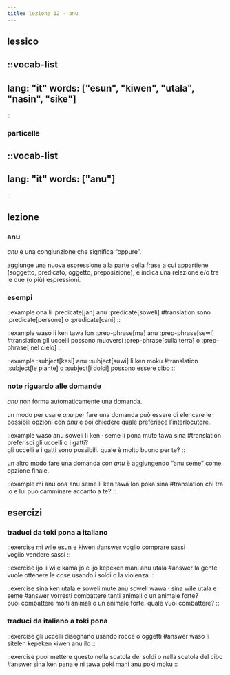 ```yaml
---
title: lezione 12 - anu
---
```

## lessico
::vocab-list
---
lang: "it"
words: ["esun", "kiwen", "utala", "nasin", "sike"]
---
::

### particelle
::vocab-list
---
lang: "it"
words: ["anu"]
---
::

## lezione
### anu
*anu* è una congiunzione che significa “oppure”.

aggiunge una nuova espressione alla parte della frase a cui appartiene (soggetto, predicato, oggetto, preposizione), e indica una relazione e/o tra le due (o più) espressioni.


### esempi
::example
ona li :predicate[jan] anu :predicate[soweli]
#translation
sono :predicate[persone] o :predicate[cani]
::

::example
waso li ken tawa lon :prep-phrase[ma] anu :prep-phrase[sewi]
#translation
gli uccelli possono muoversi :prep-phrase[sulla terra] o :prep-phrase[ nel cielo]
::

::example
:subject[kasi] anu :subject[suwi] li ken moku
#translation
:subject[le piante] o :subject[i dolci] possono essere cibo
::

### note riguardo alle domande
*anu* non forma automaticamente una domanda.

un modo per usare *anu* per fare una domanda può essere di elencare le possibili opzioni con *anu* e poi chiedere quale preferisce l’interlocutore. 

::example
waso anu soweli li ken · seme li pona mute tawa sina
#translation
preferisci gli uccelli o i gatti? \
gli uccelli e i gatti sono possibili. quale è molto buono per te?
::

un altro modo fare una domanda con *anu* è aggiungendo “anu seme” come opzione finale. 

::example
mi anu ona anu seme li ken tawa lon poka sina
#translation
chi tra io e lui può camminare accanto a te?
::

## esercizi
### traduci da toki pona a italiano
::exercise
mi wile esun e kiwen
#answer
voglio comprare sassi \
voglio vendere sassi
::

::exercise
ijo li wile kama jo e ijo kepeken mani anu utala
#answer
la gente vuole ottenere le cose usando i soldi o la violenza
::

::exercise
sina ken utala e soweli mute anu soweli wawa · sina wile utala e seme
#answer
vorresti combattere tanti animali o un animale forte? \
puoi combattere molti animali o un animale forte. quale vuoi combattere?
::

### traduci da italiano a toki pona
::exercise
gli uccelli disegnano usando rocce o oggetti
#answer
waso li sitelen kepeken kiwen anu ilo
::

::exercise
puoi mettere questo nella scatola dei soldi o nella scatola del cibo
#answer
sina ken pana e ni tawa poki mani anu poki moku
::
